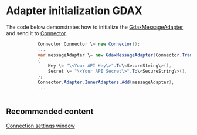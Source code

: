 # Adapter initialization GDAX

The code below demonstrates how to initialize the [GdaxMessageAdapter](../api/StockSharp.Gdax.GdaxMessageAdapter.html) and send it to [Connector](../api/StockSharp.Algo.Connector.html).

```cs
            Connector Connector \= new Connector();				
            ...				
            var messageAdapter \= new GdaxMessageAdapter(Connector.TransactionIdGenerator)
            {
                Key \= "\<Your API Key\>".To\<SecureString\>(),
                Secret \= "\<Your API Secret\>".To\<SecureString\>(),
            };
            Connector.Adapter.InnerAdapters.Add(messageAdapter);
            ...	
							
```

## Recommended content

[Connection settings window](API_UI_ConnectorWindow.md)
